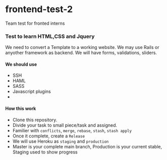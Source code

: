 # frontend-test-2
Team test for fronted interns 

### Test to learn HTML,CSS and Jquery 

We need to convert a Template to a working website. We may use Rails or anyother framework as backend. 
We will have forms, validations, sliders. 

#### We should use 
- SSH 
- HAML
- SASS
- Javascript plugins   
- 

#### How this work

- Clone this repository. 
- Divide your task to small piece/task and assigned.
- Familier with `conflicts`, `merge`, `rebase`, `stash`, `stash apply`
- Once it complete, create a `Release`
- We will use Heroku as `staging` and `production`
- Master is your complete main branch, Production is your current stable, Staging used to show progress 






